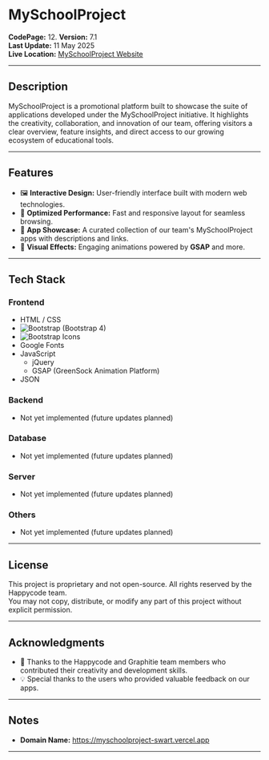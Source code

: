 # MySchoolProject

**CodePage:** 12.
**Version:** 7.1  
**Last Update:** 11 May 2025  
**Live Location:** [MySchoolProject Website](https://myschoolproject-swart.vercel.app)

---

## Description
MySchoolProject is a promotional platform built to showcase the suite of applications developed under the MySchoolProject initiative. It highlights the creativity, collaboration, and innovation of our team, offering visitors a clear overview, feature insights, and direct access to our growing ecosystem of educational tools.

---

## Features
- 🖼️ **Interactive Design:** User-friendly interface built with modern web technologies.
- 🚀 **Optimized Performance:** Fast and responsive layout for seamless browsing.
- 📂 **App Showcase:** A curated collection of our team's MySchoolProject apps with descriptions and links.
- 🎨 **Visual Effects:** Engaging animations powered by **GSAP** and more.

---

## Tech Stack

### **Frontend**
- HTML / CSS  
- ![Bootstrap](https://img.shields.io/badge/-Bootstrap-7952B3?logo=bootstrap&logoColor=white&style=flat) (Bootstrap 4)  
- ![Bootstrap Icons](https://img.shields.io/badge/-Bootstrap%20Icons-7952B3?logo=bootstrap&logoColor=white&style=flat)  
- Google Fonts  
- JavaScript  
  - jQuery  
  - GSAP (GreenSock Animation Platform)  
- JSON  

### **Backend**
- Not yet implemented (future updates planned)

### **Database**
- Not yet implemented (future updates planned)

### **Server**
- Not yet implemented (future updates planned)

### **Others**
- Not yet implemented (future updates planned)

---

## License

This project is proprietary and not open-source. All rights reserved by the Happycode team.  
You may not copy, distribute, or modify any part of this project without explicit permission.

---

## Acknowledgments

- 🎉 Thanks to the Happycode and Graphitie team members who contributed their creativity and development skills.
- 💡 Special thanks to the users who provided valuable feedback on our apps.

---

## Notes
- **Domain Name:** https://myschoolproject-swart.vercel.app


---

